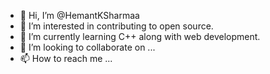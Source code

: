 - 👋 Hi, I’m @HemantKSharmaa
- 👀 I’m interested in contributing to open source.
- 🌱 I’m currently learning C++ along with web development.
- 💞️ I’m looking to collaborate on ...
- 📫 How to reach me ...

<!---
HemantKSharmaa/HemantKSharmaa is a ✨ special ✨ repository because its `README.md` (this file) appears on your GitHub profile.
You can click the Preview link to take a look at your changes.
--->
